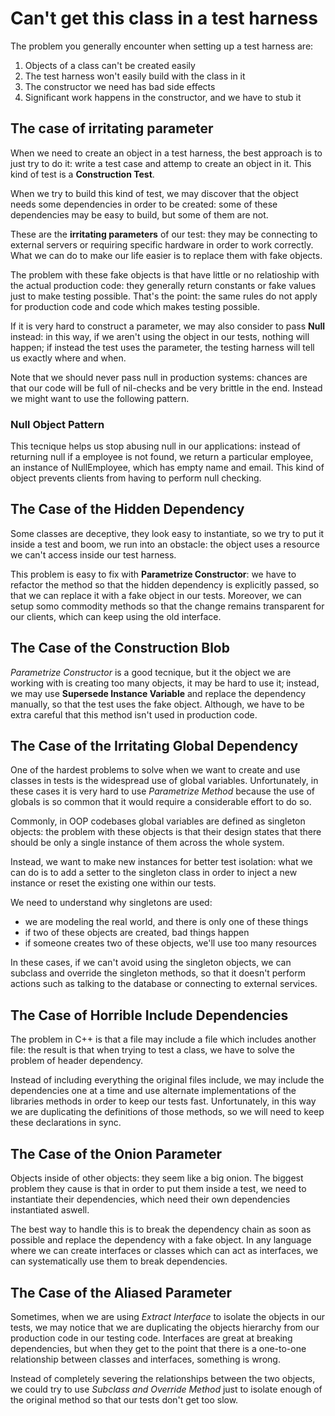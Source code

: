 # Can't get this class in a test harness

The problem you generally encounter when setting up a test harness are:

1. Objects of a class can't be created easily
2. The test harness won't easily build with the class in it
3. The constructor we need has bad side effects
4. Significant work happens in the constructor, and we have to stub it

## The case of irritating parameter

When we need to create an object in a test harness, the best approach is to just
try to do it: write a test case and attemp to create an object in it. This kind
of test is a **Construction Test**.

When we try to build this kind of test, we may discover that the object needs
some dependencies in order to be created: some of these dependencies may be easy
to build, but some of them are not.

These are the **irritating parameters** of our test: they may be connecting to
external servers or requiring specific hardware in order to work correctly. What
we can do to make our life easier is to replace them with fake objects.

The problem with these fake objects is that have little or no relatioship with
the actual production code: they generally return constants or fake values just
to make testing possible. That's the point: the same rules do not apply for
production code and code which makes testing possible.

If it is very hard to construct a parameter, we may also consider to pass
**Null** instead: in this way, if we aren't using the object in our tests,
nothing will happen; if instead the test uses the parameter, the testing harness
will tell us exactly where and when.

Note that we should never pass null in production systems: chances are that our
code will be full of nil-checks and be very brittle in the end. Instead we might
want to use the following pattern.

### Null Object Pattern

This tecnique helps us stop abusing null in our applications: instead of
returning null if a employee is not found, we return a particular employee, an
instance of NullEmployee, which has empty name and email. This kind of object
prevents clients from having to perform null checking.

## The Case of the Hidden Dependency

Some classes are deceptive, they look easy to instantiate, so we try to put it
inside a test and boom, we run into an obstacle: the object uses a resource we
can't access inside our test harness.

This problem is easy to fix with **Parametrize Constructor**: we have to
refactor the method so that the hidden dependency is explicitly passed, so that
we can replace it with a fake object in our tests. Moreover, we can setup somo
commodity methods so that the change remains transparent for our clients, which
can keep using the old interface.

## The Case of the Construction Blob

*Parametrize Constructor* is a good tecnique, but it the object we are working
with is creating too many objects, it may be hard to use it; instead, we may
use **Supersede Instance Variable** and replace the dependency manually, so that
the test uses the fake object. Although, we have to be extra careful that this method
isn't used in production code.

## The Case of the Irritating Global Dependency

One of the hardest problems to solve when we want to create and use classes in
tests is the widespread use of global variables. Unfortunately, in these cases
it is very hard to use *Parametrize Method* because the use of globals is so
common that it would require a considerable effort to do so.

Commonly, in OOP codebases global variables are defined as singleton objects:
the problem with these objects is that their design states that there should be
only a single instance of them across the whole system.

Instead, we want to make new instances for better test isolation: what we can do
is to add a setter to the singleton class in order to inject a new instance or
reset the existing one within our tests.

We need to understand why singletons are used:

* we are modeling the real world, and there is only one of these things
* if two of these objects are created, bad things happen
* if someone creates two of these objects, we'll use too many resources

In these cases, if we can't avoid using the singleton objects, we can subclass
and override the singleton methods, so that it doesn't perform actions such as
talking to the database or connecting to external services.

## The Case of Horrible Include Dependencies

The problem in C++ is that a file may include a file which includes another
file: the result is that when trying to test a class, we have to solve the
problem of header dependency.

Instead of including everything the original files include, we may include the
dependencies one at a time and use alternate implementations of the libraries
methods in order to keep our tests fast. Unfortunately, in this way we are
duplicating the definitions of those methods, so we will need to keep these
declarations in sync.

## The Case of the Onion Parameter

Objects inside of other objects: they seem like a big onion. The biggest problem
they cause is that in order to put them inside a test, we need to instantiate
their dependencies, which need their own dependencies instantiated aswell.

The best way to handle this is to break the dependency chain as soon as possible
and replace the dependency with a fake object. In any language where we can
create interfaces or classes which can act as interfaces, we can systematically
use them to break dependencies.

## The Case of the Aliased Parameter

Sometimes, when we are using *Extract Interface* to isolate the objects in our
tests, we may notice that we are duplicating the objects hierarchy from our
production code in our testing code. Interfaces are great at breaking
dependencies, but when they get to the point that there is a one-to-one
relationship between classes and interfaces, something is wrong.

Instead of completely severing the relationships between the two objects, we
could try to use *Subclass and Override Method* just to isolate enough of the
original method so that our tests don't get too slow.

